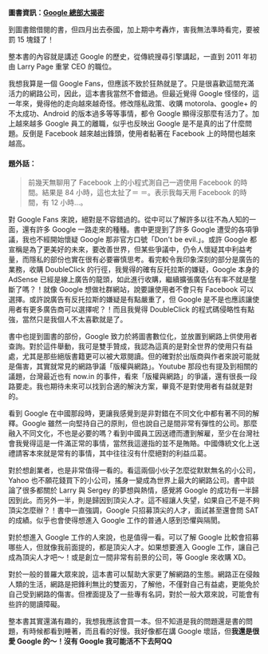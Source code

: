 <!--

[date]: 2012-04-23
[title]: [讀書心得] Google 總部大揭密
[name]: book-review-in-the-plex
[tag]: book review | 讀書心得, Google, startup | 創業
[photo]: http://i.minus.com/jUEgvcbhKrQed.png

-->

**圖書資訊：[Google 總部大揭密][1]**

到圖書館借閱的書，但四月出去泰國，加上期中考轟炸，害我無法準時看完，要被罰 15 塊錢了！

整本書的內容就是講述 Google 的歷史，從傳統搜尋引擎講起，一直到 2011 年初由 Larry Page 重掌 CEO 的職位。

我想我算是一個 Google Fans，但應該不致於狂熱就是了。只是很喜歡這間充滿活力的網路公司，因此，這本書我當然不會錯過。但最近覺得 Google 怪怪的，這一年來，覺得他的走向越來越奇怪。修改隱私政策、收購 motorola、google+ 的不太成功、Android 的版本過多等等事情，都令 Google 顯得沒那麼有活力了。加上越來越多 Google 員工的離職，似乎也反映出 Google 是不是真的出了什麼問題。反倒是 Facebook 越來越出鋒頭，使用者黏著在 Facebook 上的時間也越來越高。

#### 題外話：

> 前幾天無聊用了 Facebook 上的小程式測自己一週使用 Facebook 的時間。結果是 84 小時，這也太扯了＝ ＝。表示我每天用 Facebook 的時間，有 12 小時...。

對 Google Fans 來說，絕對是不容錯過的。從中可以了解許多以往不為人知的一面，還有許多 Google 一路走來的種種。書中更提到了許多 Google 遭受的各項爭議，我也不經開始懷疑 Google 那非官方口號「Don't be evil.」。或許 Google 都宣稱是為了更美好的未來，要改善世界，但某些爭議中，仍令人懷疑其中利益考量，而隱私的部份也實在很有必要審慎思考。看完較令我印象深刻的部分是廣告的業務，收購 DoubleClick 的行徑，我覺得的確有反托拉斯的嫌疑，Google 本身的 AdSense 已經是線上廣告的龍頭，如此進行收購，繼續擴張廣告佔有率不就是壟斷了嗎？！就像 Google 想做社群網站，說要讓使用者不會只有 Facebook 可以選擇。或許說廣告有反托拉斯的嫌疑是有點嚴重了，但 Google 是不是也應該讓使用者有更多廣告商可以選擇呢？！而且我覺得 DoubleClick 的程式碼侵略性有點強，當然只是我個人不太喜歡就是了。

書中也提到圖書的部份，Google 致力於將圖書數位化，並放置到網路上供使用者查詢。對於這件舉動，我可是雙手贊成，我認為這真的是對全世界的使用只有益處，尤其是那些絕版書籍更可以被大眾閱讀。但的確對於出版商與作者來說可能就是傷害，其實就常見的網路爭議「版權與網路」。Youtube 那段也有提及到相關的議題，台灣最近也有 now.in 的事件，看來「版權與網路」的爭議，還有很長一段路要走。我也期待未來可以找到合適的解決方案，畢竟不是對使用者有益就是對的。

看到 Google 在中國那段時，更讓我感覺到是非對錯在不同文化中都有著不同的解釋。Google 雖然一向堅持自己的原則，但也說自己是間非常有彈性的公司。那麼融入不同文化，不也是必要的嗎？看到中國員工因送禮而遭到解雇，至少在台灣社會我覺得這是一件滿正常的事情，當然我這邊指的並不是賄賂。中國傳統文化上送禮請客本來就是常有的事情，其中往往沒有什麼絕對的利益瓜葛。

對於想創業者，也是非常值得一看的。看這兩個小伙子怎麼從默默無名的小公司，Yahoo 也不願花錢買下的小公司，搖身一變成為世界上最大的網路公司。書中談論了很多都關於 Larry 與 Sergey 的夢想與熱情，感覺將 Google 的成功有一半歸因到此。而另外一半，則是歸因到頂尖人才。這不經讓人失望，如果自己不是不夠頂尖怎麼辦？！書中一直強調，Google 只招募頂尖的人才，面試甚至還會問 SAT 的成績。似乎也會使得想進入 Google 工作的普通人感到恐懼與隔閡。

對於想進入 Google 工作的人來說，也是值得一看。可以了解 Google 比較會招募哪些人，但就像我前面提的，都是頂尖人才。如果想要進入 Google 工作，讓自己成為頂尖人才吧～！或是創立一間非常有前景的公司，等 Google 來收購 XD。

對於一般的普羅大眾來說，這本書可以幫助大家更了解網路的生態。網路正在侵蝕人類的生活，網路是把鋒利無比的雙面刃，了解他，不僅對自己有益處，更能免於自己受到網路的傷害。但裡面提及了一些專有名詞，對於一般大眾來說，可能會有些許的閱讀障礙。

整本書其實還滿有趣的，我想我應該會買一本。但不知道是我的問題還是書的問題，有時候都看到睡著，而且看的好慢。我好像都在講 Google 壞話，但**我還是很愛 Google 的～！沒有 Google 我可能活不下去阿QQ**


[1]: http://www.anobii.com/books/Google%E7%B8%BD%E9%83%A8%E5%A4%A7%E6%8F%AD%E5%AF%86/9789866165337/010b4228781c7f7604/